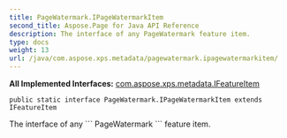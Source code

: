 ```yaml
---
title: PageWatermark.IPageWatermarkItem
second_title: Aspose.Page for Java API Reference
description: The interface of any PageWatermark feature item.
type: docs
weight: 13
url: /java/com.aspose.xps.metadata/pagewatermark.ipagewatermarkitem/
---
```

**All Implemented Interfaces:**
[com.aspose.xps.metadata.IFeatureItem](../../com.aspose.xps.metadata/ifeatureitem)
```
public static interface PageWatermark.IPageWatermarkItem extends IFeatureItem
```

The interface of any \`\`\` PageWatermark \`\`\` feature item.
